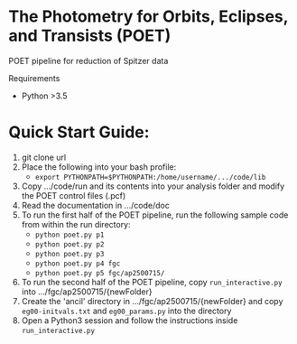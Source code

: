 # The Photometry for Orbits, Eclipses, and Transists (POET)
POET pipeline for reduction of Spitzer data

Requirements

- Python >3.5

# Quick Start Guide:
1. git clone url
2. Place the following into your bash profile: 
    * `export PYTHONPATH=$PYTHONPATH:/home/username/.../code/lib`
3. Copy .../code/run and its contents into your analysis folder and modify the POET control files (.pcf)
4. Read the documentation in .../code/doc
5. To run the first half of the POET pipeline, run the following sample code from within the run directory:
    * `python poet.py p1`
    * `python poet.py p2`
    * `python poet.py p3`
    * `python poet.py p4 fgc`
    * `python poet.py p5 fgc/ap2500715/`
6. To run the second half of the POET pipeline, copy `run_interactive.py` into .../fgc/ap2500715/{newFolder}
7. Create the 'ancil' directory in .../fgc/ap2500715/{newFolder} and copy `eg00-initvals.txt` and `eg00_params.py` into the directory
8. Open a Python3 session and follow the instructions inside `run_interactive.py`
